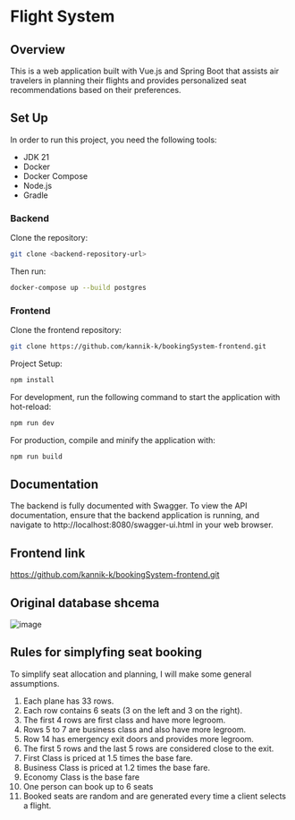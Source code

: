 # Flight System

## Overview 
This is a web application built with Vue.js and Spring Boot that assists air travelers in planning their flights and provides personalized seat recommendations based on their preferences.

## Set Up

In order to run this project, you need the following tools:
- JDK 21
- Docker
- Docker Compose
- Node.js
- Gradle

### Backend
Clone the repository:

```bash
git clone <backend-repository-url>
```

Then run:

```bash
docker-compose up --build postgres
```

### Frontend
Clone the frontend repository:

```bash
git clone https://github.com/kannik-k/bookingSystem-frontend.git
```

Project Setup:

```bash
npm install
```

For development, run the following command to start the application with hot-reload:

```bash
npm run dev
```

For production, compile and minify the application with:

```bash
npm run build
```


## Documentation
The backend is fully documented with Swagger. To view the API documentation, ensure that the backend application is running, and navigate to http://localhost:8080/swagger-ui.html in your web browser.

## Frontend link
https://github.com/kannik-k/bookingSystem-frontend.git
  
## Original database shcema
![image](https://github.com/user-attachments/assets/348ffc8e-882a-4d7b-bacf-44b968ed24ef)

## Rules for simplyfing seat booking
To simplify seat allocation and planning, I will make some general assumptions.
1. Each plane has 33 rows.
2. Each row contains 6 seats (3 on the left and 3 on the right).
3. The first 4 rows are first class and have more legroom.
4. Rows 5 to 7 are business class and also have more legroom.
5. Row 14 has emergency exit doors and provides more legroom.
6. The first 5 rows and the last 5 rows are considered close to the exit.
7. First Class is priced at 1.5 times the base fare.
8. Business Class is priced at 1.2 times the base fare.
9. Economy Class is the base fare
10. One person can book up to 6 seats
11. Booked seats are random and are generated every time a client selects a flight.
